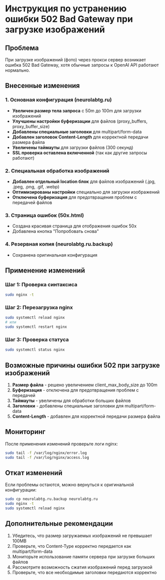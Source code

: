 # Инструкция по устранению ошибки 502 Bad Gateway при загрузке изображений

## Проблема
При загрузке изображений (фото) через прокси сервер возникает ошибка 502 Bad Gateway, хотя обычные запросы к OpenAI API работают нормально.

## Внесенные изменения

### 1. Основная конфигурация (neurolabtg.ru)
- **Увеличен размер тела запроса** с 50m до 100m для загрузки изображений
- **Улучшены настройки буферизации** для файлов (proxy_buffers, proxy_buffer_size)
- **Добавлены специальные заголовки** для multipart/form-data
- **Добавлен заголовок Content-Length** для корректной передачи размера файла
- **Увеличены таймауты** для загрузки файлов (300 секунд)
- **SSL проверка оставлена включенной** (так как другие запросы работают)

### 2. Специальная обработка изображений
- **Добавлен отдельный location блок** для файлов изображений (.jpg, .jpeg, .png, .gif, .webp)
- **Оптимизированы настройки** специально для загрузки изображений
- **Отключена буферизация** для предотвращения проблем с передачей файлов

### 3. Страница ошибок (50x.html)
- Создана красивая страница для отображения ошибок 50x
- Добавлена кнопка "Попробовать снова"

### 4. Резервная копия (neurolabtg.ru.backup)
- Сохранена оригинальная конфигурация

## Применение изменений

### Шаг 1: Проверка синтаксиса
```bash
sudo nginx -t
```

### Шаг 2: Перезагрузка nginx
```bash
sudo systemctl reload nginx
# или
sudo systemctl restart nginx
```

### Шаг 3: Проверка статуса
```bash
sudo systemctl status nginx
```

## Возможные причины ошибки 502 при загрузке изображений

1. **Размер файла** - решено увеличением client_max_body_size до 100m
2. **Буферизация** - отключена для предотвращения проблем с передачей
3. **Таймауты** - увеличены для обработки больших файлов
4. **Заголовки** - добавлены специальные заголовки для multipart/form-data
5. **Content-Length** - добавлен для корректной передачи размера файла

## Мониторинг

После применения изменений проверьте логи nginx:
```bash
sudo tail -f /var/log/nginx/error.log
sudo tail -f /var/log/nginx/access.log
```

## Откат изменений

Если проблемы остаются, можно вернуться к оригинальной конфигурации:
```bash
sudo cp neurolabtg.ru.backup neurolabtg.ru
sudo nginx -t
sudo systemctl reload nginx
```

## Дополнительные рекомендации

1. Убедитесь, что размер загружаемых изображений не превышает 100MB
2. Проверьте, что Content-Type корректно передается как multipart/form-data
3. Мониторьте использование памяти сервера при загрузке больших файлов
4. Рассмотрите возможность сжатия изображений перед загрузкой
5. Проверьте, что все необходимые заголовки передаются корректно
